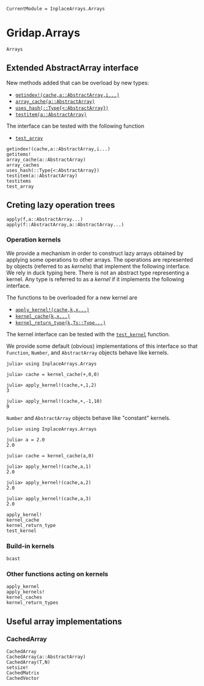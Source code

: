 
```@meta
CurrentModule = InplaceArrays.Arrays
```
# Gridap.Arrays

```@docs
Arrays
```

## Extended AbstractArray interface

New methods added that can be overload by new types:
- [`getindex!(cache,a::AbstractArray,i...)`](@ref)
- [`array_cache(a::AbstractArray)`](@ref)
- [`uses_hash(::Type{<:AbstractArray})`](@ref)
- [`testitem(a::AbstractArray)`](@ref)

The interface can be tested with the following function
- [`test_array`](@ref)

```@docs
getindex!(cache,a::AbstractArray,i...)
getitems!
array_cache(a::AbstractArray)
array_caches
uses_hash(::Type{<:AbstractArray})
testitem(a::AbstractArray)
testitems
test_array
```

## Creting lazy operation trees

```@docs
apply(f,a::AbstractArray...)
apply(f::AbstractArray,a::AbstractArray...)
```

### Operation kernels

We provide a mechanism in order to construct lazy arrays
obtained by applying some operations to other arrays. The operations are
represented by objects (referred to as *kernels*) that implement the following
interface. We rely in duck typing here.
There is not an abstract type representing a kernel. Any type is
referred to as a *kernel* if it implements the following interface.

The functions to be overloaded for a new kernel are
- [`apply_kernel!(cache,k,x...)`](@ref)
- [`kernel_cache(k,x...)`](@ref)
- [`kernel_return_type(k,Ts::Type...)`](@ref)

The kernel interface can be tested with the [`test_kernel`](@ref) function.

We provide some default (obvious) implementations of this interface so that `Function`,
`Number`, and `AbstractArray` objects behave like kernels.

```jldoctests
julia> using InplaceArrays.Arrays

julia> cache = kernel_cache(+,0,0)

julia> apply_kernel!(cache,+,1,2)
3

julia> apply_kernel!(cache,+,-1,10)
9
```

`Number` and `AbstractArray` objects behave like "constant" kernels.

```jldoctests
julia> using InplaceArrays.Arrays

julia> a = 2.0
2.0

julia> cache = kernel_cache(a,0)

julia> apply_kernel!(cache,a,1)
2.0

julia> apply_kernel!(cache,a,2)
2.0

julia> apply_kernel!(cache,a,3)
2.0
```

```@docs
apply_kernel!
kernel_cache
kernel_return_type
test_kernel
```

### Build-in kernels

```@docs
bcast
```

### Other functions acting on kernels

```@docs
apply_kernel
apply_kernels!
kernel_caches
kernel_return_types
```

## Useful array implementations

### CachedArray

```@docs
CachedArray
CachedArray(a::AbstractArray)
CachedArray(T,N)
setsize!
CachedMatrix
CachedVector
```
